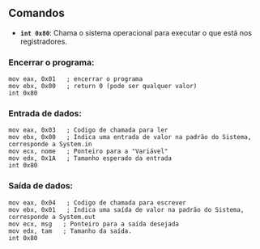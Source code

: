 ## Comandos

- **`int 0x80`**: Chama o sistema operacional para executar o que está nos registradores.

### Encerrar o programa: 

```assembly    
mov eax, 0x01   ; encerrar o programa
mov ebx, 0x00   ; return 0 (pode ser qualquer valor)
int 0x80
```

### Entrada de dados:

```assembly    
mov eax, 0x03   ; Codigo de chamada para ler
mov ebx, 0x00   ; Indica uma entrada de valor na padrão do Sistema, corresponde a System.in
mov ecx, nome   ; Ponteiro para a "Variável"
mov edx, 0x1A   ; Tamanho esperado da entrada
int 0x80
```

### Saída de dados:

```assembly
mov eax, 0x04   ; Codigo de chamada para escrever
mov ebx, 0x01   ; Indica uma saída de valor na padrão do Sistema, corresponde a System.out
mov ecx, msg   ; Ponteiro para a saída desejada
mov edx, tam   ; Tamanho da saída.
int 0x80    
```
